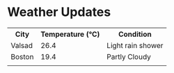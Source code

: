 # Weather Updates

<!-- WEATHER-UPDATE-START -->
<table><tr><th>City</th><th>Temperature (°C)</th><th>Condition</th></tr><tr><td>Valsad</td><td>26.4</td><td>Light rain shower</td></tr><tr><td>Boston</td><td>19.4</td><td>Partly Cloudy</td></tr><tr><td></td><td></td><td></td></tr></table>
<!-- WEATHER-UPDATE-END -->
